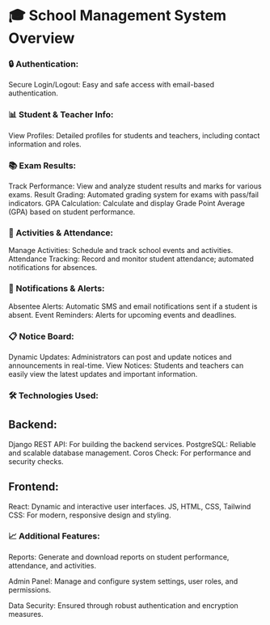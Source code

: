 # 🎓 School Management System Overview
### 🔒 Authentication:

Secure Login/Logout: Easy and safe access with email-based authentication.
### 📊 Student & Teacher Info:

View Profiles: Detailed profiles for students and teachers, including contact information and roles.
### 📚 Exam Results:

Track Performance: View and analyze student results and marks for various exams.
Result Grading: Automated grading system for exams with pass/fail indicators.
GPA Calculation: Calculate and display Grade Point Average (GPA) based on student performance.
### 🏫 Activities & Attendance:

Manage Activities: Schedule and track school events and activities.
Attendance Tracking: Record and monitor student attendance; automated notifications for absences.
### 📱 Notifications & Alerts:

Absentee Alerts: Automatic SMS and email notifications sent if a student is absent.
Event Reminders: Alerts for upcoming events and deadlines.
### 📋 Notice Board:

Dynamic Updates: Administrators can post and update notices and announcements in real-time.
View Notices: Students and teachers can easily view the latest updates and important information.
### 🛠️ Technologies Used:

## Backend:
Django REST API: For building the backend services.
PostgreSQL: Reliable and scalable database management.
Coros Check: For performance and security checks.
## Frontend:
React: Dynamic and interactive user interfaces.
JS, HTML, CSS, Tailwind CSS: For modern, responsive design and styling.
### 📈 Additional Features:

Reports: Generate and download reports on student performance, attendance, and activities.

Admin Panel: Manage and configure system settings, user roles, and permissions.

Data Security: Ensured through robust authentication and encryption measures.
